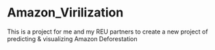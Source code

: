 # Amazon_Virilization
This is a project for me and my REU partners to create a new project of predicting &amp; visualizing Amazon Deforestation
